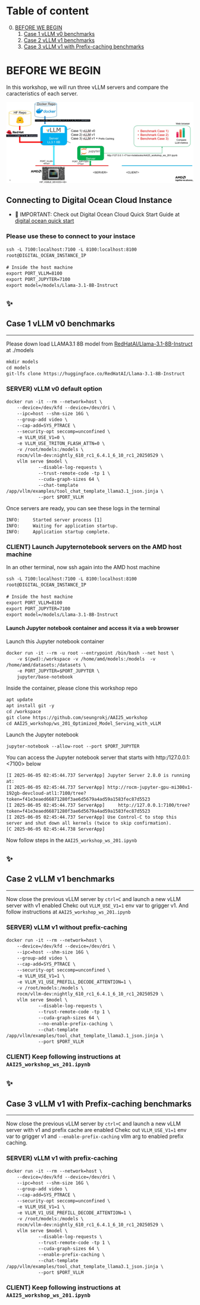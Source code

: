 # Table of content

0. [BEFORE WE BEGIN](#before-we-begin)
    1. [Case 1 vLLM v0 benchmarks](#case-1-vllm-v0-benchmarks)
    2. [Case 2 vLLM v1 benchmarks](#case-2-vllm-v1-benchmarks)
    3. [Case 3 vLLM v1 with Prefix-caching benchmarks](#case-3-vllm-v1-with-prefix-caching-benchmarks)

# BEFORE WE BEGIN

In this workshop, we will run three vLLM servers and compare the caracteristics of each server. 

![WORKSHOP_DESC](./assets/LLM_ws_201.jpg)

## Connecting to Digital Ocean Cloud Instance

 - 📌 IMPORTANT: Check out Digital Ocean Cloud Quick Start Guide at [digital ocean quick start](../Digital_Ocean_Usage/README.md)

### Please use these to connect to your instace

```
ssh -L 7100:localhost:7100 -L 8100:localhost:8100 root@DIGITAL_OCEAN_INSTANCE_IP

# Inside the host machine
export PORT_VLLM=8100
export PORT_JUPYTER=7100
export model=/models/Llama-3.1-8B-Instruct
```

## ✨ 
## Case 1 vLLM v0 benchmarks
-----------------------------

Please down load LLAMA3.1 8B model from [RedHatAI/Llama-3.1-8B-Instruct](https://huggingface.co/RedHatAI/Llama-3.1-8B-Instruct) at ./models

```
mkdir models
cd models
git-lfs clone https://huggingface.co/RedHatAI/Llama-3.1-8B-Instruct
```

### SERVER) vLLM v0 default option

```
docker run -it --rm --network=host \
    --device=/dev/kfd --device=/dev/dri \
    --ipc=host --shm-size 16G \
    --group-add video \
    --cap-add=SYS_PTRACE \
    --security-opt seccomp=unconfined \
    -e VLLM_USE_V1=0 \
    -e VLLM_USE_TRITON_FLASH_ATTN=0 \
    -v /root/models:/models \
    rocm/vllm-dev:nightly_610_rc1_6.4.1_6_10_rc1_20250529 \
    vllm serve $model \
            --disable-log-requests \
            --trust-remote-code -tp 1 \
            --cuda-graph-sizes 64 \
            --chat-template /app/vllm/examples/tool_chat_template_llama3.1_json.jinja \
            --port $PORT_VLLM
```

Once servers are ready, you can see these logs in the terminal

```
INFO:     Started server process [1]
INFO:     Waiting for application startup.
INFO:     Application startup complete.
```

### CLIENT) Launch Jupyternotebook servers on the AMD host machine

In an other terminal, now ssh again into the AMD host machine 

```
ssh -L 7100:localhost:7100 -L 8100:localhost:8100 root@DIGITAL_OCEAN_INSTANCE_IP

# Inside the host machine
export PORT_VLLM=8100
export PORT_JUPYTER=7100
export model=/models/Llama-3.1-8B-Instruct
```

#### Launch Jupyter notebook container and access it via a web browser

Launch this Jupyter notebook container

```
docker run -it --rm -u root --entrypoint /bin/bash --net host \
    -v $(pwd):/workspace -v /home/amd/models:/models  -v /home/amd/datasets:/datasets \
    -e PORT_JUPYTER=$PORT_JUPYTER \
    jupyter/base-notebook

```

Inside the container, please clone this workshop repo
```
apt update
apt install git -y
cd /workspace
git clone https://github.com/seungrokj/AAI25_workshop
cd AAI25_workshop/ws_201_Optimized_Model_Serving_with_vLLM
```

Launch the Jupyter notebook

```
jupyter-notebook --allow-root --port $PORT_JUPYTER
```

You can access the Jupyter notebook server that starts with http:/127.0.0.1:<7100> below

```
[I 2025-06-05 02:45:44.737 ServerApp] Jupyter Server 2.8.0 is running at:
[I 2025-06-05 02:45:44.737 ServerApp] http://rocm-jupyter-gpu-mi300x1-192gb-devcloud-atl1:7100/tree?token=f41e3eaed66871280f3ae6d5679a4ad59a1583fec87d5523
[I 2025-06-05 02:45:44.737 ServerApp]     http://127.0.0.1:7100/tree?token=f41e3eaed66871280f3ae6d5679a4ad59a1583fec87d5523
[I 2025-06-05 02:45:44.737 ServerApp] Use Control-C to stop this server and shut down all kernels (twice to skip confirmation).
[C 2025-06-05 02:45:44.738 ServerApp]
```

Now follow steps in the `AAI25_workshop_ws_201.ipynb`

## ✨ 
## Case 2 vLLM v1 benchmarks
-----------------------------

Now close the previous vLLM server by `ctrl+C` and launch a new vLLM server with v1 enabled
Chekc out `VLLM_USE_V1=1` env var to grigger v1. 
And follow instructions at `AAI25_workshop_ws_201.ipynb`

### SERVER) vLLM v1 without prefix-caching

```
docker run -it --rm --network=host \
    --device=/dev/kfd --device=/dev/dri \
    --ipc=host --shm-size 16G \
    --group-add video \
    --cap-add=SYS_PTRACE \
    --security-opt seccomp=unconfined \
    -e VLLM_USE_V1=1 \
    -e VLLM_V1_USE_PREFILL_DECODE_ATTENTION=1 \
    -v /root/models:/models \
    rocm/vllm-dev:nightly_610_rc1_6.4.1_6_10_rc1_20250529 \
    vllm serve $model \
            --disable-log-requests \
            --trust-remote-code -tp 1 \
            --cuda-graph-sizes 64 \
            --no-enable-prefix-caching \
            --chat-template /app/vllm/examples/tool_chat_template_llama3.1_json.jinja \
            --port $PORT_VLLM
```

### CLIENT) Keep following instructions at `AAI25_workshop_ws_201.ipynb`

## ✨ 
## Case 3 vLLM v1 with Prefix-caching benchmarks
-----------------------------

Now close the previous vLLM server by `ctrl+C` and launch a new vLLM server with v1 and prefix cache are enabled
Chekc out `VLLM_USE_V1=1` env var to grigger v1 and `--enable-prefix-caching` vllm arg to enabled prefix caching. 

### SERVER) vLLM v1 with prefix-caching

```
docker run -it --rm --network=host \
    --device=/dev/kfd --device=/dev/dri \
    --ipc=host --shm-size 16G \
    --group-add video \
    --cap-add=SYS_PTRACE \
    --security-opt seccomp=unconfined \
    -e VLLM_USE_V1=1 \
    -e VLLM_V1_USE_PREFILL_DECODE_ATTENTION=1 \
    -v /root/models:/models \
    rocm/vllm-dev:nightly_610_rc1_6.4.1_6_10_rc1_20250529 \
    vllm serve $model \
            --disable-log-requests \
            --trust-remote-code -tp 1 \
            --cuda-graph-sizes 64 \
            --enable-prefix-caching \
            --chat-template /app/vllm/examples/tool_chat_template_llama3.1_json.jinja \
            --port $PORT_VLLM
```

### CLIENT) Keep following instructions at `AAI25_workshop_ws_201.ipynb`
